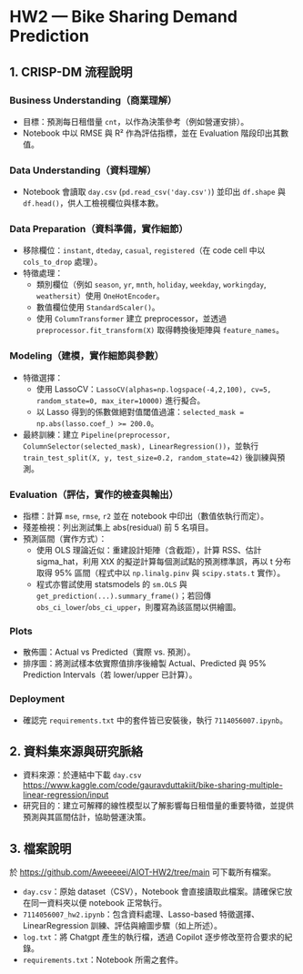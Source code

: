 # HW2 — Bike Sharing Demand Prediction

## 1. CRISP-DM 流程說明

### Business Understanding（商業理解）
- 目標：預測每日租借量 `cnt`，以作為決策參考（例如營運安排）。
- Notebook 中以 RMSE 與 R² 作為評估指標，並在 Evaluation 階段印出其數值。

### Data Understanding（資料理解）
- Notebook 會讀取 `day.csv` (`pd.read_csv('day.csv')`) 並印出 `df.shape` 與 `df.head()`，供人工檢視欄位與樣本數。

### Data Preparation（資料準備，實作細節）
- 移除欄位：`instant`, `dteday`, `casual`, `registered`（在 code cell 中以 `cols_to_drop` 處理）。
- 特徵處理：
  - 類別欄位（例如 `season`, `yr`, `mnth`, `holiday`, `weekday`, `workingday`, `weathersit`）使用 `OneHotEncoder`。
  - 數值欄位使用 `StandardScaler()`。
  - 使用 `ColumnTransformer` 建立 preprocessor，並透過 `preprocessor.fit_transform(X)` 取得轉換後矩陣與 `feature_names`。

### Modeling（建模，實作細節與參數）
- 特徵選擇：
  - 使用 LassoCV：`LassoCV(alphas=np.logspace(-4,2,100), cv=5, random_state=0, max_iter=10000)` 進行擬合。
  - 以 Lasso 得到的係數做絕對值閾值過濾：`selected_mask = np.abs(lasso.coef_) >= 200.0`。
- 最終訓練：建立 `Pipeline(preprocessor, ColumnSelector(selected_mask), LinearRegression())`，並執行 `train_test_split(X, y, test_size=0.2, random_state=42)` 後訓練與預測。

### Evaluation（評估，實作的檢查與輸出）
- 指標：計算 `mse`, `rmse`, `r2` 並在 notebook 中印出（數值依執行而定）。
- 殘差檢視：列出測試集上 abs(residual) 前 5 名項目。
- 預測區間（實作方式）：
  - 使用 OLS 理論近似：重建設計矩陣（含截距），計算 RSS、估計 sigma_hat，利用 XtX 的擬逆計算每個測試點的預測標準誤，再以 t 分布取得 95% 區間（程式中以 `np.linalg.pinv` 與 `scipy.stats.t` 實作）。
  - 程式亦嘗試使用 statsmodels 的 `sm.OLS` 與 `get_prediction(...).summary_frame()`；若回傳 `obs_ci_lower`/`obs_ci_upper`，則覆寫為該區間以供繪圖。

### Plots
- 散佈圖：Actual vs Predicted（實際 vs. 預測）。
- 排序圖：將測試樣本依實際值排序後繪製 Actual、Predicted 與 95% Prediction Intervals（若 lower/upper 已計算）。

### Deployment
- 確認完 `requirements.txt` 中的套件皆已安裝後，執行 `7114056007.ipynb`。

## 2. 資料集來源與研究脈絡

- 資料來源：於連結中下載 `day.csv`
https://www.kaggle.com/code/gauravduttakiit/bike-sharing-multiple-linear-regression/input
- 研究目的：建立可解釋的線性模型以了解影響每日租借量的重要特徵，並提供預測與其區間估計，協助營運決策。

## 3. 檔案說明

於 https://github.com/Aweeeeei/AIOT-HW2/tree/main 可下載所有檔案。
- `day.csv`：原始 dataset（CSV），Notebook 會直接讀取此檔案。請確保它放在同一資料夾以便 notebook 正常執行。
- `7114056007_hw2.ipynb`：包含資料處理、Lasso-based 特徵選擇、LinearRegression 訓練、評估與繪圖步驟（如上所述）。
- `log.txt`：將 Chatgpt 產生的執行檔，透過 Copilot 逐步修改至符合要求的紀錄。
- `requirements.txt`：Notebook 所需之套件。
